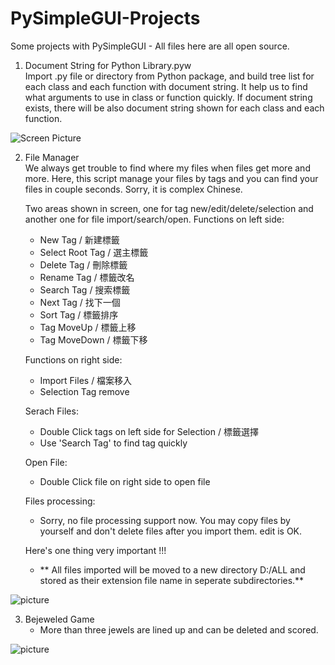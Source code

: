 # PySimpleGUI-Projects
Some projects with PySimpleGUI - All files here are all open source.

1. Document String for Python Library.pyw <br>
   Import .py file or directory from Python package, and build tree list for each class and each function with document string.
   It help us to find what arguments to use in class or function quickly.
   If document string exists, there will be also document string shown for each class and each function.
   
![Screen Picture](https://github.com/jason990420/PySimpleGUI-Projects/blob/master/pictures/Document%20String%20for%20Python%20Library.jpg)

2. File Manager<br>
   We always get trouble to find where my files when files get more and more.
   Here, this script manage your files by tags and you can find your files in couple seconds.
   Sorry, it is complex Chinese.
   
   Two areas shown in screen, one for tag new/edit/delete/selection and another one for file import/search/open.
   Functions on left side:
     - New Tag / 新建標籤
     - Select Root Tag / 選主標籤
     - Delete Tag / 刪除標籤
     - Rename Tag / 標籤改名
     - Search Tag / 搜索標籤
     - Next Tag / 找下一個
     - Sort Tag / 標籤排序
     - Tag MoveUp / 標籤上移
     - Tag MoveDown / 標籤下移
     
   Functions on right side:
     - Import Files / 檔案移入
     - Selection Tag remove
    
   Serach Files:
     - Double Click tags on left side for Selection / 標籤選擇
     - Use 'Search Tag' to find tag quickly
   
   Open File:
     - Double Click file on right side to open file
   
   Files processing:
     - Sorry, no file processing support now. You may copy files by yourself and don't delete files after you import them. edit is OK.
     
   Here's one thing very important !!!
     - ** All files imported will be moved to a new directory D:/ALL and stored as their extension file name in seperate subdirectories.**
     
![picture](https://github.com/jason990420/PySimpleGUI-Projects/blob/master/pictures/File_Manager.jpg)

3. Bejeweled Game<br>
   - More than three jewels are lined up and can be deleted and scored.
   
![picture](https://github.com/jason990420/PySimpleGUI-Projects/blob/master/pictures/Bejeweled%20Game.jpg)
